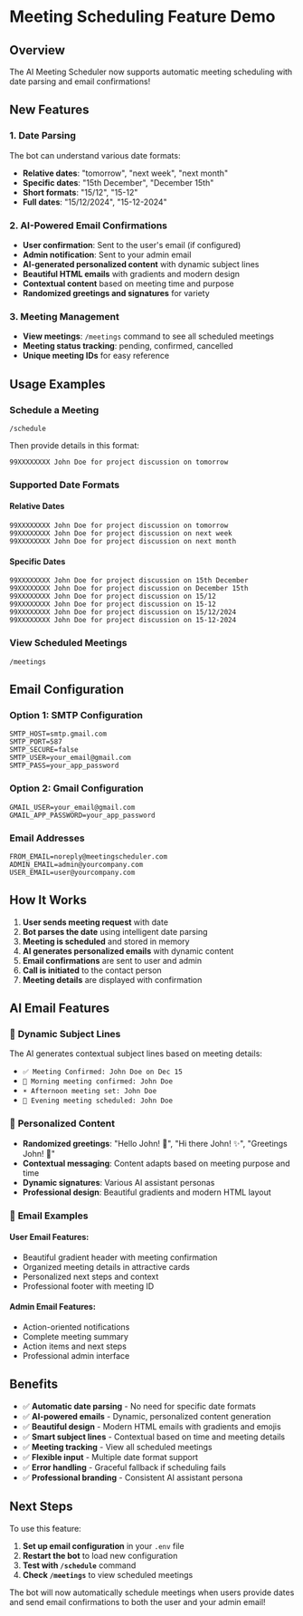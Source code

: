 # Meeting Scheduling Feature Demo

## Overview

The AI Meeting Scheduler now supports automatic meeting scheduling with date parsing and email confirmations!

## New Features

### 1. Date Parsing

The bot can understand various date formats:

- **Relative dates**: "tomorrow", "next week", "next month"
- **Specific dates**: "15th December", "December 15th"
- **Short formats**: "15/12", "15-12"
- **Full dates**: "15/12/2024", "15-12-2024"

### 2. AI-Powered Email Confirmations

- **User confirmation**: Sent to the user's email (if configured)
- **Admin notification**: Sent to your admin email
- **AI-generated personalized content** with dynamic subject lines
- **Beautiful HTML emails** with gradients and modern design
- **Contextual content** based on meeting time and purpose
- **Randomized greetings and signatures** for variety

### 3. Meeting Management

- **View meetings**: `/meetings` command to see all scheduled meetings
- **Meeting status tracking**: pending, confirmed, cancelled
- **Unique meeting IDs** for easy reference

## Usage Examples

### Schedule a Meeting

```
/schedule
```

Then provide details in this format:

```
99XXXXXXXX John Doe for project discussion on tomorrow
```

### Supported Date Formats

#### Relative Dates

```
99XXXXXXXX John Doe for project discussion on tomorrow
99XXXXXXXX John Doe for project discussion on next week
99XXXXXXXX John Doe for project discussion on next month
```

#### Specific Dates

```
99XXXXXXXX John Doe for project discussion on 15th December
99XXXXXXXX John Doe for project discussion on December 15th
99XXXXXXXX John Doe for project discussion on 15/12
99XXXXXXXX John Doe for project discussion on 15-12
99XXXXXXXX John Doe for project discussion on 15/12/2024
99XXXXXXXX John Doe for project discussion on 15-12-2024
```

### View Scheduled Meetings

```
/meetings
```

## Email Configuration

### Option 1: SMTP Configuration

```env
SMTP_HOST=smtp.gmail.com
SMTP_PORT=587
SMTP_SECURE=false
SMTP_USER=your_email@gmail.com
SMTP_PASS=your_app_password
```

### Option 2: Gmail Configuration

```env
GMAIL_USER=your_email@gmail.com
GMAIL_APP_PASSWORD=your_app_password
```

### Email Addresses

```env
FROM_EMAIL=noreply@meetingscheduler.com
ADMIN_EMAIL=admin@yourcompany.com
USER_EMAIL=user@yourcompany.com
```

## How It Works

1. **User sends meeting request** with date
2. **Bot parses the date** using intelligent date parsing
3. **Meeting is scheduled** and stored in memory
4. **AI generates personalized emails** with dynamic content
5. **Email confirmations** are sent to user and admin
6. **Call is initiated** to the contact person
7. **Meeting details** are displayed with confirmation

## AI Email Features

### 🎯 **Dynamic Subject Lines**

The AI generates contextual subject lines based on meeting details:

- `✅ Meeting Confirmed: John Doe on Dec 15`
- `🌅 Morning meeting confirmed: John Doe`
- `☀️ Afternoon meeting set: John Doe`
- `🌙 Evening meeting scheduled: John Doe`

### 🎨 **Personalized Content**

- **Randomized greetings**: "Hello John! 👋", "Hi there John! ✨", "Greetings John! 🌟"
- **Contextual messaging**: Content adapts based on meeting purpose and time
- **Dynamic signatures**: Various AI assistant personas
- **Professional design**: Beautiful gradients and modern HTML layout

### 📧 **Email Examples**

#### User Email Features:

- Beautiful gradient header with meeting confirmation
- Organized meeting details in attractive cards
- Personalized next steps and context
- Professional footer with meeting ID

#### Admin Email Features:

- Action-oriented notifications
- Complete meeting summary
- Action items and next steps
- Professional admin interface

## Benefits

- ✅ **Automatic date parsing** - No need for specific date formats
- ✅ **AI-powered emails** - Dynamic, personalized content generation
- ✅ **Beautiful design** - Modern HTML emails with gradients and emojis
- ✅ **Smart subject lines** - Contextual based on time and meeting details
- ✅ **Meeting tracking** - View all scheduled meetings
- ✅ **Flexible input** - Multiple date format support
- ✅ **Error handling** - Graceful fallback if scheduling fails
- ✅ **Professional branding** - Consistent AI assistant persona

## Next Steps

To use this feature:

1. **Set up email configuration** in your `.env` file
2. **Restart the bot** to load new configuration
3. **Test with `/schedule`** command
4. **Check `/meetings`** to view scheduled meetings

The bot will now automatically schedule meetings when users provide dates and send email confirmations to both the user and your admin email!
